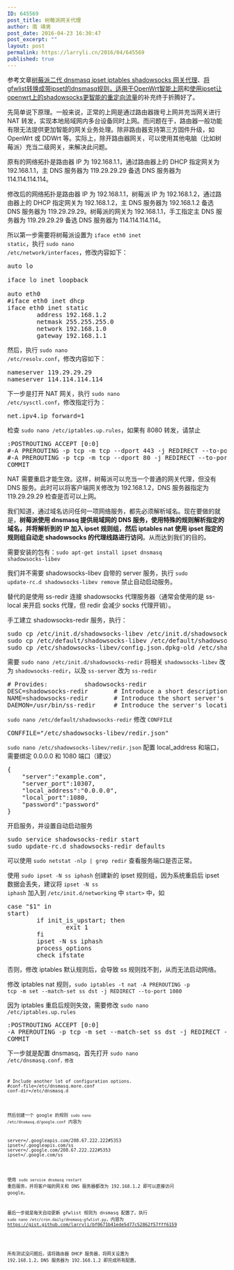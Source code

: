 ```yaml
---
ID: 645569
post_title: 树莓派网关代理
author: 南 靖男
post_date: 2016-04-23 16:30:47
post_excerpt: ""
layout: post
permalink: https://larryli.cn/2016/04/645569
published: true
---
```

参考文章<a href="https://github.com/alwaystest/Blog/issues/2" target="_blank">树莓派二代 dnsmasq ipset iptables shadowsocks 网关代理</a>、<a href="https://gist.github.com/lanceliao/85cd3fcf1303dba2498c" target="_blank">将gfwlist转换成带ipset的dnsmasq规则，适用于OpenWrt智能上网</a>和<a href="http://aenes.com/post/740.html" target="_blank">使用ipset让openwrt上的shadowsocks更智能的重定向流量</a>的补充终于折腾好了。

先简单说下原理。一般来说，正常的上网是通过路由器拨号上网并充当网关进行 NAT 转发，实现本地局域网内多台设备同时上网。而问题在于，路由器一般功能有限无法提供更加智能的网关业务处理。除非路由器支持第三方固件升级，如 OpenWrt 或 DDWrt 等。实际上，除开路由器网关，可以使用其他电脑（比如树莓派）充当二级网关，来解决此问题。

原有的网络拓扑是路由器 IP 为 192.168.1.1，通过路由器上的 DHCP 指定网关为 192.168.1.1，主 DNS 服务器为 119.29.29.29 备选 DNS 服务器为 114.114.114.114。

修改后的网络拓扑是路由器 IP 为 192.168.1.1，树莓派 IP 为 192.168.1.2，通过路由器上的 DHCP 指定网关为 192.168.1.2，主 DNS 服务器为 192.168.1.2 备选 DNS 服务器为 119.29.29.29。树莓派的网关为 192.168.1.1，手工指定主 DNS 服务器为 119.29.29.29 备选 DNS 服务器为 114.114.114.114。

所以第一步需要将树莓派设置为 <code>iface eth0 inet static</code>，执行 <code>sudo nano /etc/network/interfaces</code>，修改内容如下：
<pre>auto lo

iface lo inet loopback

auto eth0
#iface eth0 inet dhcp
iface eth0 inet static
        address 192.168.1.2
        netmask 255.255.255.0
        network 192.168.1.0
        gateway 192.168.1.1
</pre>

然后，执行 <code>sudo nano /etc/resolv.conf</code>，修改内容如下：
<pre>nameserver 119.29.29.29
nameserver 114.114.114.114
</pre>

下一步是打开 NAT 网关，执行 <code>sudo nano /etc/sysctl.conf</code>，修改指定行为：
<pre>net.ipv4.ip_forward=1
</pre>

检查 <code>sudo nano /etc/iptables.up.rules</code>，如果有 8080 转发，请禁止
<pre>:POSTROUTING ACCEPT [0:0]
#-A PREROUTING -p tcp -m tcp --dport 443 -j REDIRECT --to-ports 8081
#-A PREROUTING -p tcp -m tcp --dport 80 -j REDIRECT --to-ports 8080
COMMIT
</pre>

NAT 需要重启才能生效。这样，树莓派可以充当一个普通的网关代理，但没有 DNS 服务。此时可以将客户端网关修改为 192.168.1.2，DNS 服务器指定为 119.29.29.29 检查是否可以上网。

我们知道，通过域名访问任何一项网络服务，都先必须解析域名。现在要做的就是，<strong>树莓派使用 dnsmasq 提供局域网的 DNS 服务，使用特殊的规则解析指定的域名，并将解析到的 IP 加入 ipset 规则组，然后 iptables nat 使用 ipset 指定的规则组自动走 shadowsocks 的代理线路进行访问</strong>。从而达到我们的目的。

需要安装的包有：<code>sudo apt-get install ipset dnsmasq shadowsocks-libev</code>

我们并不需要 shadowsocks-libev 自带的 server 服务，执行 <code>sudo update-rc.d shadowsocks-libev remove</code> 禁止自动启动服务。

替代的是使用 ss-redir 连接 shadowsocks 代理服务器（通常会使用的是 ss-local 来开启 socks 代理，但 redir 会减少 socks 代理开销）。

手工建立 shadowsocks-redir 服务，执行：
<pre>sudo cp /etc/init.d/shadowsocks-libev /etc/init.d/shadowsocks-redir
sudo cp /etc/default/shadowsocks-libev /etc/default/shadowsocks-redir
sudo cp /etc/shadowsocks-libev/config.json.dpkg-old /etc/shadowsocks-libev/redir.json
</pre>

需要 <code>sudo nano /etc/init.d/shadowsocks-redir</code> 将相关 <code>shadowsocks-libev</code> 改为 <code>shadowsocks-redir</code>，以及 <code>ss-server</code> 改为 <code>ss-redir</code>
<pre># Provides:          shadowsocks-redir
DESC=shadowsocks-redir       # Introduce a short description here
NAME=shadowsocks-redir       # Introduce the short server's name here
DAEMON=/usr/bin/ss-redir     # Introduce the server's location here
</pre>

<code>sudo nano /etc/default/shadowsocks-redir</code> 修改 <code>CONFFILE</code>
<pre>CONFFILE="/etc/shadowsocks-libev/redir.json"
</pre>

<code>sudo nano /etc/shadowsocks-libev/redir.json</code> 配置 local_address 和端口，需要绑定 0.0.0.0 和 1080 端口（建议）
<pre>{
    "server":"example.com",
    "server_port":10307,
    "local_address":"0.0.0.0",
    "local_port":1080,
    "password":"password"
}
</pre>

开启服务，并设置自动启动服务
<pre>sudo service shadowsocks-redir start 
sudo update-rc.d shadowsocks-redir defaults
</pre>

可以使用 <code>sudo netstat -nlp | grep redir</code> 查看服务端口是否正常。

使用 <code>sudo ipset -N ss iphash</code> 创建新的 ipset 规则组，因为系统重启后 ipset 数据会丢失，建议将 <code>ipset -N ss iphash</code> 加入到 <code>/etc/init.d/networking</code> 中 <code>start></code> 中，如
<pre>case "$1" in
start)
        if init_is_upstart; then
                exit 1
        fi
        ipset -N ss iphash
        process_options
        check_ifstate
</pre>

否则，修改 iptables 默认规则后，会导致 ss 规则找不到，从而无法启动网络。

修改 iptables nat 规则，<code>sudo iptables -t nat -A PREROUTING -p tcp -m set --match-set ss dst -j REDIRECT --to-port 1080</code>

因为 iptables 重启后规则失效，需要修改 <code>sudo nano /etc/iptables.up.rules</code>
<pre>:POSTROUTING ACCEPT [0:0]
-A PREROUTING -p tcp -m set --match-set ss dst -j REDIRECT --to-port 1080
COMMIT
</pre>

下一步就是配置 dnsmasq，首先打开 <code>sudo nano /etc/dnsmasq.conf<code>，修改
<pre># Include another lot of configuration options.
#conf-file=/etc/dnsmasq.more.conf
conf-dir=/etc/dnsmasq.d
</pre>

然后创建一个 google 的规则 <code>sudo nano /etc/dnsmasq.d/google.conf</code> 内容为
<pre>server=/.googleapis.com/208.67.222.222#5353
ipset=/.googleapis.com/ss
server=/.google.com/208.67.222.222#5353
ipset=/.google.com/ss
</pre>

使用 <code>sudo service dnsmasq restart</code> 重启服务，并将客户端的网关和 DNS 服务器都改为 192.168.1.2    即可以直接访问 google。

最后一步就是每天自动更新 gfwlist 规则为 dnsmasq 配置了。执行 <code>sudo nano /etc/cron.daily/dnsmasq-gfwlist.py</code>，内容为 <a href="https://gist.github.com/larryli/bf0671b41ede5d77c52862f57fff6159">https://gist.github.com/larryli/bf0671b41ede5d77c52862f57fff6159</a>
<script src="https://gist.github.com/larryli/bf0671b41ede5d77c52862f57fff6159.js"></script>

所有测试没问题后，请将路由器 DHCP 服务器，将网关设置为 192.168.1.2，DNS 服务器为 192.168.1.2 即完成所有配置。